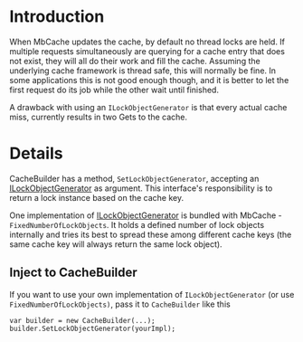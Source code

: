 # Introduction #

When MbCache updates the cache, by default no thread locks are held. If multiple requests simultaneously are querying for a cache entry that does not exist, they will all do their work and fill the cache. Assuming the underlying cache framework is thread safe, this will normally be fine. In some applications this is not good enough though, and it is better to let the first request do its job while the other wait until finished.

A drawback with using an `ILockObjectGenerator` is that every actual cache miss, currently results in two Gets to the cache.

# Details #

CacheBuilder has a method, `SetLockObjectGenerator`, accepting an [ILockObjectGenerator](http://code.google.com/p/mbcache/source/browse/MbCache/Configuration/ILockObjectGenerator.cs) as argument. This interface's responsibility is to return a lock instance based on the cache key.

One implementation of [ILockObjectGenerator](http://code.google.com/p/mbcache/source/browse/MbCache/Configuration/ILockObjectGenerator.cs) is bundled with MbCache - `FixedNumberOfLockObjects`. It holds a defined number of lock objects internally and tries its best to spread these among different cache keys (the same cache key will always return the same lock object).



## Inject to CacheBuilder ##

If you want to use your own implementation of `ILockObjectGenerator` (or use `FixedNumberOfLockObjects)`, pass it to `CacheBuilder` like this
```
var builder = new CacheBuilder(...);
builder.SetLockObjectGenerator(yourImpl);
```